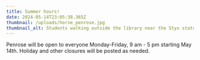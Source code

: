 ```yaml
---
title: Summer hours!
date: 2024-05-14T23:05:38.365Z
thumbnail: /uploads/horse_penrose.jpg
thumbnail_alt: Students walking outside the library near the Styx statue
---
```

Penrose will be open to everyone Monday-Friday, 9 am - 5 pm starting May 14th. Holiday and other closures will be posted as needed.